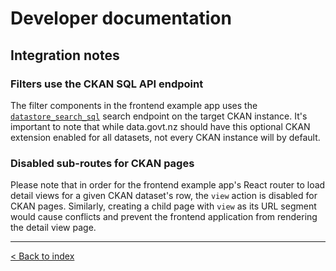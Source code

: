 # Developer documentation

## Integration notes

### Filters use the CKAN SQL API endpoint

The filter components in the frontend example app uses the [`datastore_search_sql`](https://docs.ckan.org/en/2.8/maintaining/datastore.html#ckanext.datastore.logic.action.datastore_search_sql)
search endpoint on the target CKAN instance. It's important to note that while data.govt.nz should have this optional
CKAN extension enabled for all datasets, not every CKAN instance will by default.

### Disabled sub-routes for CKAN pages

Please note that in order for the frontend example app's React router to load detail views for a given CKAN dataset's
row, the `view` action is disabled for CKAN pages. Similarly, creating a child page with `view` as its URL segment
would cause conflicts and prevent the frontend application from rendering the detail view page.

---

[< Back to index](index.md)
